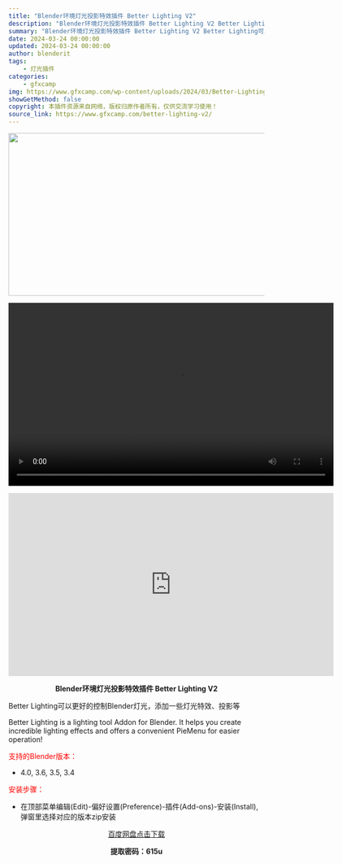 ```yaml
---
title: "Blender环境灯光投影特效插件 Better Lighting V2"
description: "Blender环境灯光投影特效插件 Better Lighting V2 Better Lighting可以更好的控制Blender灯光，添加一些灯光特效、投影等 Better Lighting is..."
summary: "Blender环境灯光投影特效插件 Better Lighting V2 Better Lighting可以更好的控制Blender灯光，添加一些灯光特效、投影等 Better Lighting is..."
date: 2024-03-24 00:00:00
updated: 2024-03-24 00:00:00
author: blenderit
tags: 
    - 灯光插件
categories:
    - gfxcamp
img: https://www.gfxcamp.com/wp-content/uploads/2024/03/Better-Lighting-V2.jpg
showGetMethod: false
copyright: 本插件资源来自网络，版权归原作者所有，仅供交流学习使用！
source_link: https://www.gfxcamp.com/better-lighting-v2/
---
```

<div><p><img decoding="async" class="aligncenter size-full wp-image-120360" src="https://www.gfxcamp.com/wp-content/uploads/2024/03/Better-Lighting-V2.jpg" data-src="https://www.gfxcamp.com/wp-content/uploads/2024/03/Better-Lighting-V2.jpg" alt="" width="640" height="320" data-srcset="https://www.gfxcamp.com/wp-content/uploads/2024/03/Better-Lighting-V2.jpg 640w, https://www.gfxcamp.com/wp-content/uploads/2024/03/Better-Lighting-V2-150x75.jpg 150w" data-sizes="(max-width: 640px) 100vw, 640px"><br>
</p><center><div style="width: 640px;" class="wp-video"><!--[if lt IE 9]><script>document.createElement('video');</script><![endif]-->
<video class="wp-video-shortcode" id="video-120359-1" width="640" height="360" preload="true" controls="controls"><source type="video/mp4" src="http://cloud.video.taobao.com/play/u/null/p/1/e/6/t/1/454517589364.mp4?_=1"></source><a href="http://cloud.video.taobao.com/play/u/null/p/1/e/6/t/1/454517589364.mp4">http://cloud.video.taobao.com/play/u/null/p/1/e/6/t/1/454517589364.mp4</a></video></div></center><p style="text-align: center;"><iframe loading="lazy" src="https://player.youku.com/embed/XNjM4MzA3OTI4NA==" width="640" height="360" frameborder="0" allowfullscreen="allowfullscreen" data-mce-fragment="1"></iframe></p><p style="text-align: center;"><strong>Blender环境灯光投影特效插件 Better Lighting V2</strong></p><p>Better Lighting可以更好的控制Blender灯光，添加一些灯光特效、投影等</p><p>Better Lighting is a lighting tool Addon for Blender. It helps you create incredible lighting effects and offers a convenient PieMenu for easier operation!</p><p style="text-align: left;"><span style="color: #ff0000;">支持的Blender版本：</span></p><ul>
<li style="text-align: left;">4.0, 3.6, 3.5, 3.4</li>
</ul><p><span style="color: #ff0000;">安装步骤：</span></p><ul>
<li>在顶部菜单编辑(Edit)-偏好设置(Preference)-插件(Add-ons)-安装(Install),弹窗里选择对应的版本zip安装</li>
</ul><p style="text-align: center;"><a class="maxbutton-3 maxbutton maxbutton-baidu" target="_blank" rel="noopener" href="https://pan.baidu.com/s/17MAFTHDyK4L3AqEByibDQA?pwd=615u"><span class="mb-text">百度网盘点击下载</span></a></p><p style="text-align: center;"><strong>提取密码：615u</strong></p></div>